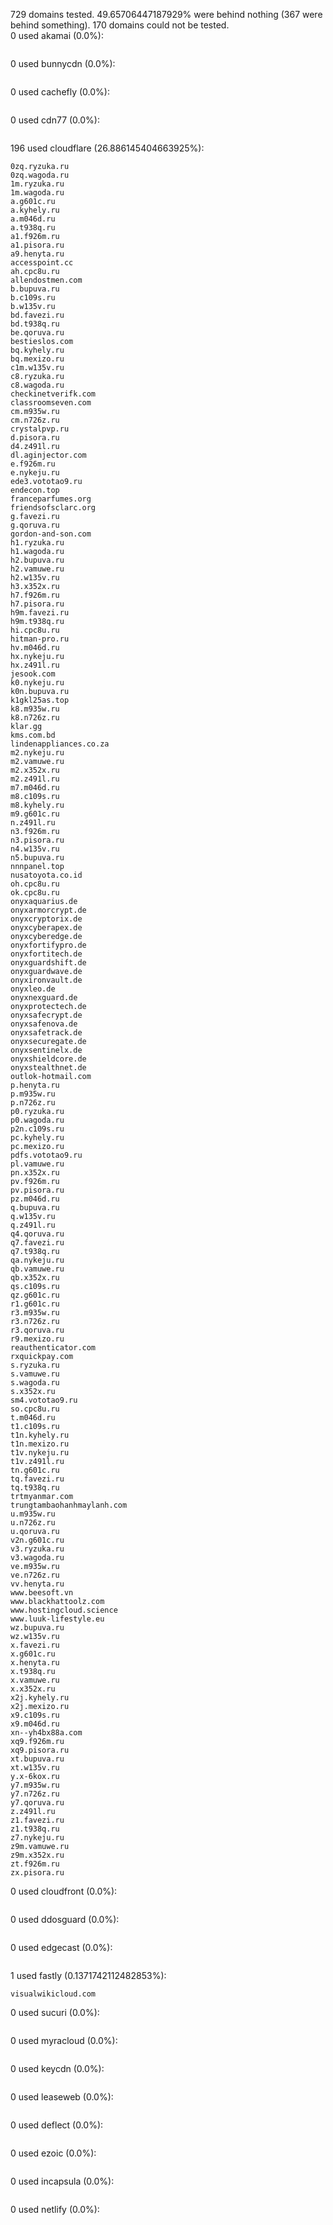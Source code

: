 729 domains tested. 49.65706447187929% were behind nothing (367 were behind something). 170 domains could not be tested.<br>
0 used akamai (0.0%):
```

```

0 used bunnycdn (0.0%):
```

```

0 used cachefly (0.0%):
```

```

0 used cdn77 (0.0%):
```

```

196 used cloudflare (26.886145404663925%):
```
0zq.ryzuka.ru
0zq.wagoda.ru
1m.ryzuka.ru
1m.wagoda.ru
a.g601c.ru
a.kyhely.ru
a.m046d.ru
a.t938q.ru
a1.f926m.ru
a1.pisora.ru
a9.henyta.ru
accesspoint.cc
ah.cpc8u.ru
allendostmen.com
b.bupuva.ru
b.c109s.ru
b.w135v.ru
bd.favezi.ru
bd.t938q.ru
be.qoruva.ru
bestieslos.com
bq.kyhely.ru
bq.mexizo.ru
c1m.w135v.ru
c8.ryzuka.ru
c8.wagoda.ru
checkinetverifk.com
classroomseven.com
cm.m935w.ru
cm.n726z.ru
crystalpvp.ru
d.pisora.ru
d4.z491l.ru
dl.aginjector.com
e.f926m.ru
e.nykeju.ru
ede3.vototao9.ru
endecon.top
franceparfumes.org
friendsofsclarc.org
g.favezi.ru
g.qoruva.ru
gordon-and-son.com
h1.ryzuka.ru
h1.wagoda.ru
h2.bupuva.ru
h2.vamuwe.ru
h2.w135v.ru
h3.x352x.ru
h7.f926m.ru
h7.pisora.ru
h9m.favezi.ru
h9m.t938q.ru
hi.cpc8u.ru
hitman-pro.ru
hv.m046d.ru
hx.nykeju.ru
hx.z491l.ru
jesook.com
k0.nykeju.ru
k0n.bupuva.ru
k1gkl25as.top
k8.m935w.ru
k8.n726z.ru
klar.gg
kms.com.bd
lindenappliances.co.za
m2.nykeju.ru
m2.vamuwe.ru
m2.x352x.ru
m2.z491l.ru
m7.m046d.ru
m8.c109s.ru
m8.kyhely.ru
m9.g601c.ru
n.z491l.ru
n3.f926m.ru
n3.pisora.ru
n4.w135v.ru
n5.bupuva.ru
nnnpanel.top
nusatoyota.co.id
oh.cpc8u.ru
ok.cpc8u.ru
onyxaquarius.de
onyxarmorcrypt.de
onyxcryptorix.de
onyxcyberapex.de
onyxcyberedge.de
onyxfortifypro.de
onyxfortitech.de
onyxguardshift.de
onyxguardwave.de
onyxironvault.de
onyxleo.de
onyxnexguard.de
onyxprotectech.de
onyxsafecrypt.de
onyxsafenova.de
onyxsafetrack.de
onyxsecuregate.de
onyxsentinelx.de
onyxshieldcore.de
onyxstealthnet.de
outlok-hotmail.com
p.henyta.ru
p.m935w.ru
p.n726z.ru
p0.ryzuka.ru
p0.wagoda.ru
p2n.c109s.ru
pc.kyhely.ru
pc.mexizo.ru
pdfs.vototao9.ru
pl.vamuwe.ru
pn.x352x.ru
pv.f926m.ru
pv.pisora.ru
pz.m046d.ru
q.bupuva.ru
q.w135v.ru
q.z491l.ru
q4.qoruva.ru
q7.favezi.ru
q7.t938q.ru
qa.nykeju.ru
qb.vamuwe.ru
qb.x352x.ru
qs.c109s.ru
qz.g601c.ru
r1.g601c.ru
r3.m935w.ru
r3.n726z.ru
r3.qoruva.ru
r9.mexizo.ru
reauthenticator.com
rxquickpay.com
s.ryzuka.ru
s.vamuwe.ru
s.wagoda.ru
s.x352x.ru
sm4.vototao9.ru
so.cpc8u.ru
t.m046d.ru
t1.c109s.ru
t1n.kyhely.ru
t1n.mexizo.ru
t1v.nykeju.ru
t1v.z491l.ru
tn.g601c.ru
tq.favezi.ru
tq.t938q.ru
trtmyanmar.com
trungtambaohanhmaylanh.com
u.m935w.ru
u.n726z.ru
u.qoruva.ru
v2n.g601c.ru
v3.ryzuka.ru
v3.wagoda.ru
ve.m935w.ru
ve.n726z.ru
vv.henyta.ru
www.beesoft.vn
www.blackhattoolz.com
www.hostingcloud.science
www.luuk-lifestyle.eu
wz.bupuva.ru
wz.w135v.ru
x.favezi.ru
x.g601c.ru
x.henyta.ru
x.t938q.ru
x.vamuwe.ru
x.x352x.ru
x2j.kyhely.ru
x2j.mexizo.ru
x9.c109s.ru
x9.m046d.ru
xn--yh4bx88a.com
xq9.f926m.ru
xq9.pisora.ru
xt.bupuva.ru
xt.w135v.ru
y.x-6kox.ru
y7.m935w.ru
y7.n726z.ru
y7.qoruva.ru
z.z491l.ru
z1.favezi.ru
z1.t938q.ru
z7.nykeju.ru
z9m.vamuwe.ru
z9m.x352x.ru
zt.f926m.ru
zx.pisora.ru
```

0 used cloudfront (0.0%):
```

```

0 used ddosguard (0.0%):
```

```

0 used edgecast (0.0%):
```

```

1 used fastly (0.1371742112482853%):
```
visualwikicloud.com
```

0 used sucuri (0.0%):
```

```

0 used myracloud (0.0%):
```

```

0 used keycdn (0.0%):
```

```

0 used leaseweb (0.0%):
```

```

0 used deflect (0.0%):
```

```

0 used ezoic (0.0%):
```

```

0 used incapsula (0.0%):
```

```

0 used netlify (0.0%):
```

```
